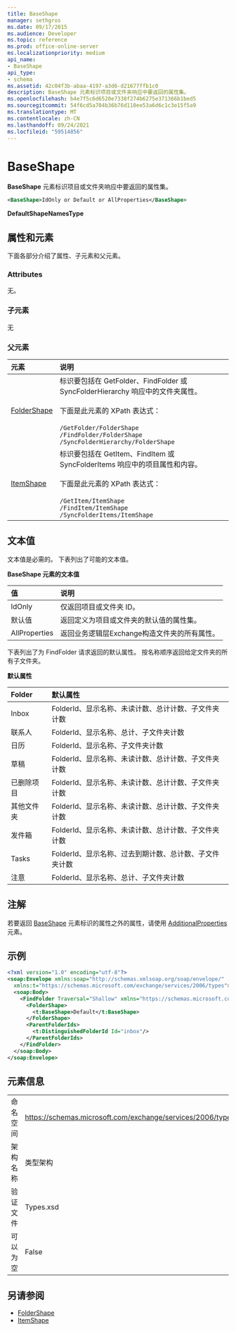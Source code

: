 ```yaml
---
title: BaseShape
manager: sethgros
ms.date: 09/17/2015
ms.audience: Developer
ms.topic: reference
ms.prod: office-online-server
ms.localizationpriority: medium
api_name:
- BaseShape
api_type:
- schema
ms.assetid: 42c04f3b-abaa-4197-a3d6-d21677ffb1c0
description: BaseShape 元素标识项目或文件夹响应中要返回的属性集。
ms.openlocfilehash: b4e7f5c6d6520e7338f274b6275e371366b1bed5
ms.sourcegitcommit: 54f6cd5a704b36b76d110ee53a6d6c1c3e15f5a9
ms.translationtype: MT
ms.contentlocale: zh-CN
ms.lasthandoff: 09/24/2021
ms.locfileid: "59514856"
---
```

# <a name="baseshape"></a>BaseShape

**BaseShape** 元素标识项目或文件夹响应中要返回的属性集。 
  
```xml
<BaseShape>IdOnly or Default or AllProperties</BaseShape>
```

 **DefaultShapeNamesType**
## <a name="attributes-and-elements"></a>属性和元素

下面各部分介绍了属性、子元素和父元素。
  
### <a name="attributes"></a>Attributes

无。
  
### <a name="child-elements"></a>子元素

无
  
### <a name="parent-elements"></a>父元素

|**元素**|**说明**|
|:-----|:-----|
|[FolderShape](foldershape.md) <br/> | 标识要包括在 GetFolder、FindFolder 或 SyncFolderHierarchy 响应中的文件夹属性。<br/><br/>下面是此元素的 XPath 表达式：<br/><br/>`/GetFolder/FolderShape` <br/>  `/FindFolder/FolderShape` <br/>  `/SyncFolderHierarchy/FolderShape` <br/> |
|[ItemShape](itemshape.md) <br/> | 标识要包括在 GetItem、FindItem 或 SyncFolderItems 响应中的项目属性和内容。<br/><br/>下面是此元素的 XPath 表达式：<br/><br/>`/GetItem/ItemShape` <br/>  `/FindItem/ItemShape` <br/>  `/SyncFolderItems/ItemShape` <br/> |
   
## <a name="text-value"></a>文本值

文本值是必需的。 下表列出了可能的文本值。
  
**BaseShape 元素的文本值**

|**值**|**说明**|
|:-----|:-----|
|IdOnly  <br/> |仅返回项目或文件夹 ID。  <br/> |
|默认值  <br/> |返回定义为项目或文件夹的默认值的属性集。  <br/> |
|AllProperties  <br/> |返回业务逻辑层Exchange构造文件夹的所有属性。  <br/> |
   
下表列出了为 FindFolder 请求返回的默认属性。 按名称顺序返回给定文件夹的所有子文件夹。
  
**默认属性**

|**Folder**|**默认属性**|
|:-----|:-----|
|Inbox  <br/> |FolderId、显示名称、未读计数、总计计数、子文件夹计数  <br/> |
|联系人  <br/> |FolderId、显示名称、总计、子文件夹计数  <br/> |
|日历  <br/> |FolderId、显示名称、子文件夹计数  <br/> |
|草稿  <br/> |FolderId、显示名称、未读计数、总计计数、子文件夹计数  <br/> |
|已删除项目  <br/> |FolderId、显示名称、未读计数、总计计数、子文件夹计数  <br/> |
|其他文件夹  <br/> |FolderId、显示名称、未读计数、总计计数、子文件夹计数  <br/> |
|发件箱  <br/> |FolderId、显示名称、未读计数、总计计数、子文件夹计数  <br/> |
|Tasks  <br/> |FolderId、显示名称、过去到期计数、总计数、子文件夹计数  <br/> |
|注意  <br/> |FolderId、显示名称、总计、子文件夹计数  <br/> |
   
## <a name="remarks"></a>注解

若要返回 [BaseShape](baseshape.md) 元素标识的属性之外的属性，请使用 [AdditionalProperties](additionalproperties.md) 元素。 
  
## <a name="example"></a>示例

```XML
<?xml version="1.0" encoding="utf-8"?>
<soap:Envelope xmlns:soap="http://schemas.xmlsoap.org/soap/envelope/"
  xmlns:t="https://schemas.microsoft.com/exchange/services/2006/types">
  <soap:Body>
    <FindFolder Traversal="Shallow" xmlns="https://schemas.microsoft.com/exchange/services/2006/messages">
      <FolderShape>
        <t:BaseShape>Default</t:BaseShape>
      </FolderShape>
      <ParentFolderIds>
        <t:DistinguishedFolderId Id="inbox"/>
      </ParentFolderIds>
    </FindFolder>
  </soap:Body>
</soap:Envelope>
```

## <a name="element-information"></a>元素信息

|||
|:-----|:-----|
|命名空间  <br/> |https://schemas.microsoft.com/exchange/services/2006/types  <br/> |
|架构名称  <br/> |类型架构  <br/> |
|验证文件  <br/> |Types.xsd  <br/> |
|可以为空  <br/> |False  <br/> |
   
## <a name="see-also"></a>另请参阅

- [FolderShape](foldershape.md)
- [ItemShape](itemshape.md)


